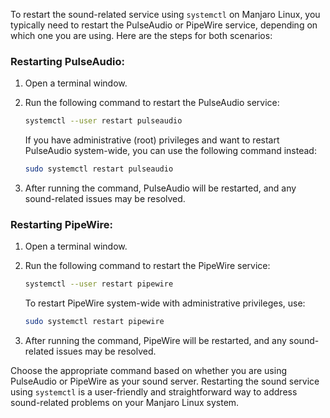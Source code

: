 To restart the sound-related service using `systemctl` on Manjaro Linux, you typically need to restart the PulseAudio or PipeWire service, depending on which one you are using. Here are the steps for both scenarios:

### Restarting PulseAudio:

1. Open a terminal window.

2. Run the following command to restart the PulseAudio service:

   ```bash
   systemctl --user restart pulseaudio
   ```

   If you have administrative (root) privileges and want to restart PulseAudio system-wide, you can use the following command instead:

   ```bash
   sudo systemctl restart pulseaudio
   ```

3. After running the command, PulseAudio will be restarted, and any sound-related issues may be resolved.

### Restarting PipeWire:

1. Open a terminal window.

2. Run the following command to restart the PipeWire service:

   ```bash
   systemctl --user restart pipewire
   ```

   To restart PipeWire system-wide with administrative privileges, use:

   ```bash
   sudo systemctl restart pipewire
   ```

3. After running the command, PipeWire will be restarted, and any sound-related issues may be resolved.

Choose the appropriate command based on whether you are using PulseAudio or PipeWire as your sound server. Restarting the sound service using `systemctl` is a user-friendly and straightforward way to address sound-related problems on your Manjaro Linux system.
